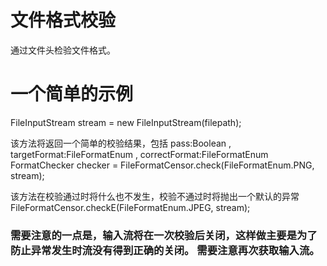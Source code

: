 # 文件格式校验
通过文件头检验文件格式。

# 一个简单的示例

FileInputStream stream = new FileInputStream(filepath);

该方法将返回一个简单的校验结果，包括 pass:Boolean , targetFormat:FileFormatEnum , correctFormat:FileFormatEnum
FormatChecker checker = FileFormatCensor.check(FileFormatEnum.PNG, stream);

该方法在校验通过时将什么也不发生，校验不通过时将抛出一个默认的异常
FileFormatCensor.checkE(FileFormatEnum.JPEG, stream);

### 需要注意的一点是，输入流将在一次校验后关闭，这样做主要是为了防止异常发生时流没有得到正确的关闭。 需要注意再次获取输入流。
